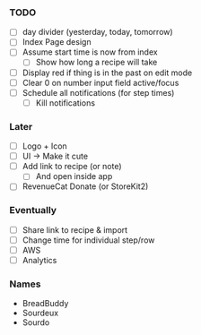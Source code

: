 ### TODO
- [ ] day divider (yesterday, today, tomorrow)
- [ ] Index Page design
- [ ] Assume start time is now from index
  - [ ] Show how long a recipe will take

- [ ] Display red if thing is in the past on edit mode
- [ ] Clear 0 on number input field active/focus
- [ ] Schedule all notifications (for step times)
  - [ ] Kill notifications

### Later
- [ ] Logo + Icon
- [ ] UI -> Make it cute
- [ ] Add link to recipe (or note)
  - [ ] And open inside app
- [ ] RevenueCat Donate (or StoreKit2)

### Eventually
- [ ] Share link to recipe & import
- [ ] Change time for individual step/row
- [ ] AWS
- [ ] Analytics

### Names
- BreadBuddy
- Sourdeux
- Sourdo

